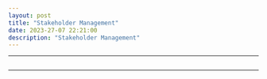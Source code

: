 ```yaml
---
layout: post
title: "Stakeholder Management"
date: 2023-27-07 22:21:00
description: "Stakeholder Management"
---
```


---
```

```

---
